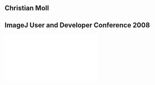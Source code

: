 ## Christian Moll

## ImageJ User and Developer Conference 2008

![Poster contribution](/users/cmoll/optimage_poster_v1_a3.pdf)
